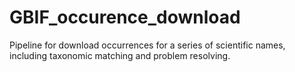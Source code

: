 # GBIF_occurence_download
Pipeline for download occurrences for a series of scientific names, including taxonomic matching and problem resolving.
